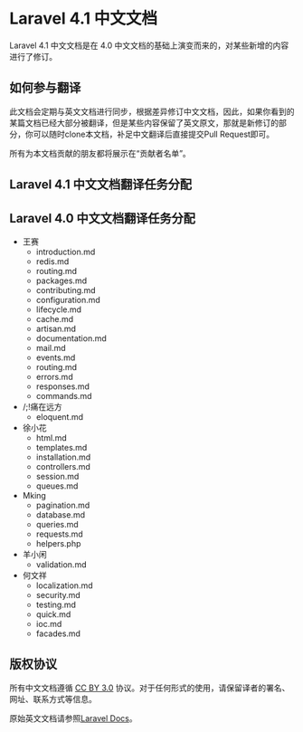 # Laravel 4.1 中文文档

Laravel 4.1 中文文档是在 4.0 中文文档的基础上演变而来的，对某些新增的内容进行了修订。

## 如何参与翻译

此文档会定期与英文文档进行同步，根据差异修订中文文档，因此，如果你看到的某篇文档已经大部分被翻译，但是某些内容保留了英文原文，那就是新修订的部分，你可以随时clone本文档，补足中文翻译后直接提交Pull Request即可。

所有为本文档贡献的朋友都将展示在“贡献者名单”。

## Laravel 4.1 中文文档翻译任务分配


## Laravel 4.0 中文文档翻译任务分配

- 王赛
    - introduction.md
    - redis.md
    - routing.md
    - packages.md
    - contributing.md
    - configuration.md
    - lifecycle.md
    - cache.md
    - artisan.md
    - documentation.md
    - mail.md
    - events.md
    - routing.md
    - errors.md
    - responses.md
    - commands.md
- /;!痛在远方
    - eloquent.md
- 徐小花
    - html.md
    - templates.md
    - installation.md
    - controllers.md
    - session.md
    - queues.md
- Mking
    - pagination.md
    - database.md
    - queries.md
    - requests.md
    - helpers.php
- 羊小闲
    - validation.md
- 何文祥
    - localization.md
    - security.md
    - testing.md
    - quick.md
    - ioc.md
    - facades.md


## 版权协议

所有中文文档遵循 [CC BY 3.0](http://creativecommons.org/licenses/by/3.0/) 协议。对于任何形式的使用，请保留译者的署名、网址、联系方式等信息。

原始英文文档请参照[Laravel Docs](https://github.com/laravel/docs)。



